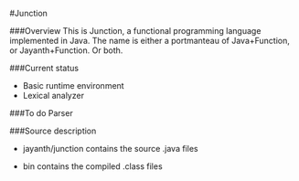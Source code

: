 #Junction

###Overview
This is Junction, a functional programming language implemented in Java. 
The name is either a portmanteau of Java+Function, or Jayanth+Function. Or both.


###Current status
* Basic runtime environment
* Lexical analyzer

###To do
Parser 

###Source description
* jayanth/junction contains the source .java files

* bin contains the compiled .class files
